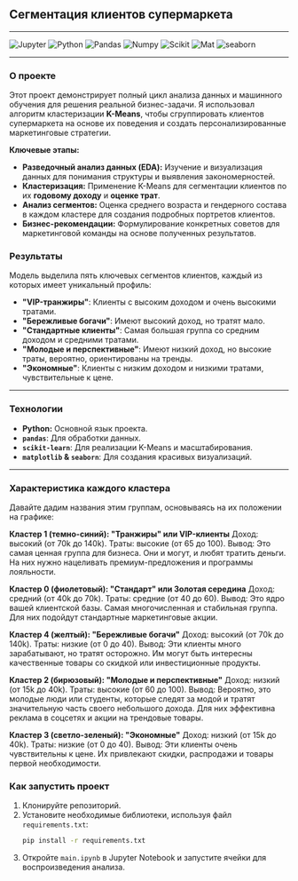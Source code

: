 ## **Сегментация клиентов супермаркета**

---

![Jupyter](https://img.shields.io/badge/jupyter-notebook-orange) ![Python](https://img.shields.io/badge/Python-3.13.2-blue) ![Pandas](https://img.shields.io/badge/Pandas-2.1-blue) ![Numpy](https://img.shields.io/badge/Numpy-1.26-blue) ![Scikit](https://img.shields.io/badge/Scikit_learn-1.3.1-blue) ![Mat](https://img.shields.io/badge/Matplotlib-3.8.0-blue) ![seaborn](https://img.shields.io/badge/seaborn-0.13-blue)



---

### **О проекте**

Этот проект демонстрирует полный цикл анализа данных и машинного обучения для решения реальной бизнес-задачи. Я использовал алгоритм кластеризации **K-Means**, чтобы сгруппировать клиентов супермаркета на основе их поведения и создать персонализированные маркетинговые стратегии.

**Ключевые этапы:**
* **Разведочный анализ данных (EDA):** Изучение и визуализация данных для понимания структуры и выявления закономерностей.
* **Кластеризация:** Применение K-Means для сегментации клиентов по их **годовому доходу** и **оценке трат**.
* **Анализ сегментов:** Оценка среднего возраста и гендерного состава в каждом кластере для создания подробных портретов клиентов.
* **Бизнес-рекомендации:** Формулирование конкретных советов для маркетинговой команды на основе полученных результатов.

### **Результаты**

Модель выделила пять ключевых сегментов клиентов, каждый из которых имеет уникальный профиль:

* **"VIP-транжиры"**: Клиенты с высоким доходом и очень высокими тратами.
* **"Бережливые богачи"**: Имеют высокий доход, но тратят мало.
* **"Стандартные клиенты"**: Самая большая группа со средним доходом и средними тратами.
* **"Молодые и перспективные"**: Имеют низкий доход, но высокие траты, вероятно, ориентированы на тренды.
* **"Экономные"**: Клиенты с низким доходом и низкими тратами, чувствительные к цене.

---

### **Технологии**

* **Python:** Основной язык проекта.
* **`pandas`**: Для обработки данных.
* **`scikit-learn`**: Для реализации K-Means и масштабирования.
* **`matplotlib` & `seaborn`**: Для создания красивых визуализаций.

---

### **Характеристика каждого кластера**
Давайте дадим названия этим группам, основываясь на их положении на графике:

**Кластер 1 (темно-синий): "Транжиры" или VIP-клиенты**
Доход: высокий (от 70k до 140k).
Траты: высокие (от 65 до 100).
Вывод: Это самая ценная группа для бизнеса. Они и могут, и любят тратить деньги. На них нужно нацеливать премиум-предложения и программы лояльности.

**Кластер 0 (фиолетовый): "Стандарт" или Золотая середина**
Доход: средний (от 40k до 70k).
Траты: средние (от 40 до 60).
Вывод: Это ядро вашей клиентской базы. Самая многочисленная и стабильная группа. Для них подойдут стандартные маркетинговые акции.

**Кластер 4 (желтый): "Бережливые богачи"**
Доход: высокий (от 70k до 140k).
Траты: низкие (от 0 до 40).
Вывод: Эти клиенты много зарабатывают, но тратят осторожно. Им могут быть интересны качественные товары со скидкой или инвестиционные продукты.

**Кластер 2 (бирюзовый): "Молодые и перспективные"**
Доход: низкий (от 15k до 40k).
Траты: высокие (от 60 до 100).
Вывод: Вероятно, это молодые люди или студенты, которые следят за модой и тратят значительную часть своего небольшого дохода. Для них эффективна реклама в соцсетях и акции на трендовые товары.

**Кластер 3 (светло-зеленый): "Экономные"**
Доход: низкий (от 15k до 40k).
Траты: низкие (от 0 до 40).
Вывод: Эти клиенты очень чувствительны к цене. Их привлекают скидки, распродажи и товары первой необходимости.

### **Как запустить проект**

1.  Клонируйте репозиторий.
2.  Установите необходимые библиотеки, используя файл `requirements.txt`:
    ```bash
    pip install -r requirements.txt
    ```
3.  Откройте `main.ipynb` в Jupyter Notebook и запустите ячейки для воспроизведения анализа.
